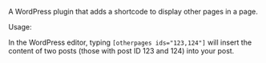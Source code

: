 A WordPress plugin that adds a shortcode to display other pages in a page.

Usage:

In the WordPress editor, typing `[otherpages ids="123,124"]` will insert the content of two posts (those with post ID 123 and 124) into your post.
